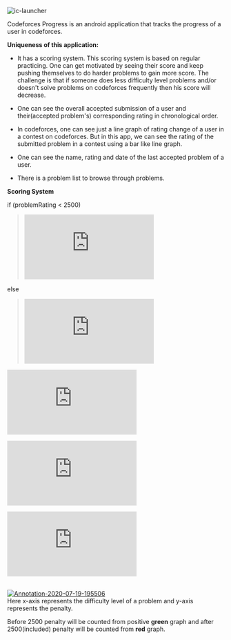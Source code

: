 ![ic-launcher](https://i.ibb.co/whKHFNf/ic-launcher.png)



Codeforces Progress is an android application that tracks the progress of a user in codeforces.



**Uniqueness of this application:**

- It has a scoring system. This scoring system is based on regular practicing. One can get motivated by seeing their score and keep pushing themselves to do harder problems to gain more score. The challenge is that if someone does less difficulty level problems and/or doesn't solve problems on codeforces frequently then his score will decrease. 

- One can see the overall accepted submission of a user and their(accepted problem's) corresponding rating in chronological order.

- In codeforces, one can see just a line graph of rating change of a user in a contest on codeforces. But in this app, we can see the rating of the submitted problem in a contest using a bar like line graph.

- One can see the name, rating and date of the last accepted problem of a user.

- There is a problem list to browse through problems.

**Scoring System**

if (problemRating < 2500)

>![first eq](https://latex.codecogs.com/gif.latex?penalty%20%3D%20%28%5Csqrt%7B2500%20-%20problemRating%7D%20&plus;%201%29%20*%200.005)

else 

>![second_eq](https://latex.codecogs.com/gif.latex?penalty%20%3D%20%28%5Cfrac%7BproblemRating%7D%7B6000%7D%20-%200.6%29%5E2%20&plus;%200.01)

![third_eq](https://latex.codecogs.com/gif.latex?currentValue%20%3D%20%5Csum%20%28problemRating%20-%20probleRating%20*%20penalty%20*%20ConsecutiveAcceptedSubmissionDateDiff%29)

![fourth_eq](https://latex.codecogs.com/gif.latex?mean%20%3D%20%5Cdisplaystyle%7B%5Cfrac%7BcurrentValue%7D%7BtotalAcceptedSolution%7D%7D)

![fifth_eq](https://latex.codecogs.com/gif.latex?userScore%20%3D%20%5Cdisplaystyle%7B%5Cfrac%7Bmean%20*%20100%7D%7B3500%7D%7D)

<br><a href="https://ibb.co/wJKWB0D"><img src="https://i.ibb.co/pW3zb0C/Annotation-2020-07-19-195506.png" alt="Annotation-2020-07-19-195506" border="0"></a><br>
Here x-axis represents the difficulty level of a problem and y-axis represents the penalty.

Before 2500 penalty will be counted from positive **green** graph and after 2500(included) penalty will be counted from **red** graph.
